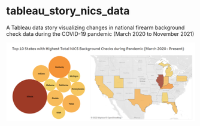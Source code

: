 # tableau_story_nics_data
A Tableau data story visualizing changes in national firearm background check data during the COVID-19 pandemic (March 2020 to November 2021)

![](Top_10_NICS_States_3-2020-12-2021.png)
